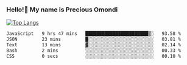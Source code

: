 ### Hello!👋 My name is Precious Omondi 

[![Top Langs](https://github-readme-stats.vercel.app/api/top-langs/?username=Presho99&langs_count=8&theme=dark)](https://github.com/Presho99/github-readme-stats)



<!--START_SECTION:waka-->

```txt
JavaScript   9 hrs 47 mins   ███████████████████████▒░   93.58 %
JSON         23 mins         █░░░░░░░░░░░░░░░░░░░░░░░░   03.81 %
Text         13 mins         ▓░░░░░░░░░░░░░░░░░░░░░░░░   02.14 %
Bash         2 mins          ░░░░░░░░░░░░░░░░░░░░░░░░░   00.33 %
CSS          0 secs          ░░░░░░░░░░░░░░░░░░░░░░░░░   00.10 %
```

<!--END_SECTION:waka-->

